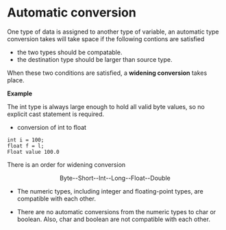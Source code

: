 # Automatic conversion

One type of data is assigned to another type of variable, an automatic type conversion takes will take space if the following contions are satisfied

* the two types should be compatable.
* the destination type should be larger than source type.

When these two conditions are satisfied, a **widening conversion** takes place.

**Example**

The int type is always large enough to hold all valid byte values, so no explicit cast statement is required.

* conversion of int to float

```
int i = 100;
float f = l;
Float value 100.0
```

There is an order for widening conversion

<p style="text-align: center;">Byte--Short--Int--Long--Float--Double</p>

* The numeric types, including integer and floating-point types, are compatible with each other.

* There are no automatic conversions from the numeric types to char or boolean. Also, char and boolean are not compatible with each other.
